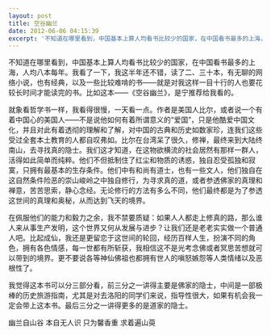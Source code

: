 ```yaml
---
layout: post
title: 空谷幽兰
date: 2012-06-06 04:15:39
excerpt: '不知道在哪里看到，中国基本上算人均看书比较少的国家，在中国看书最多的上海，人均八本每年。我看了一下，我这半年还不错，读了二、三十本，有无聊的网络小说，也有经典，以及一些比较难啃的书——就是对我这样一目'
---
```




不知道在哪里看到，中国基本上算人均看书比较少的国家，在中国看书最多的上海，人均八本每年。我看了一下，我这半年还不错，读了二、三十本，有无聊的网络小说，也有经典，以及一些比较难啃的书——就是对我这样一目十行的人也要花较长时间才能读完的书。比如这本——《空谷幽兰》，是宁推荐给我看的。


就象看哲学书一样，我看得很慢，一天看一点。作者是美国人比尔，或者说一个有着中国心的美国人——不是说他如何有着所谓意义的“爱国”，只是他酷爱中国文化，并且对此有着透彻的理解和了解，对中国的古典和历史如数家珍，连我们这些受过全套本土教育的人都自叹弗如。比尔在台湾呆了很久，修禅，最终来到大陆终南山，去寻找真的隐士。我们这才知道，在这物欲横流的社会居然有那样一群人，活得如此简单而纯粹。他们不但抵制住了红尘和物质的诱惑，独自忍受孤独和寂寞，只拥有最基本的生存条件。他们中有和尚有道士，也有一些文人，他们独自在这自然条件险恶的崇山峻岭之中独自修行，为寻求真的道，或者参透佛家的真理和禅意，苦苦思索，静心念经。无论修行的方法有多么不同，他们最终都是为了参透这世间的真理和奥秘，从而达到飞天的境界。


在佩服他们的能力和毅力之余，我不禁要质疑：如果人人都走上修真的路，那么谁人来从事生产发明，这个世界又何从发展与进步？让我们还是老老实实做一个普通人吧。比起成仙，我还是更留恋于这世间的轮回，经历百样人生，扮演不同的角色，拥有各色情感，每一世都有所斩获，我相信这不是光考念佛或者冥思苦想就可以带到的境界。更不要说各等神仙佛祖也都拥有世人的嗔怒嫉怨等人类情绪以及恶根性了。


我觉得这本书可以分三部分看，前三分之一讲得主要是佛家的隐士，中间是一部极棒的历史旅游指南，尤其是对去洛阳的同学们来说，指导性很大，如果有机会我一定会带上这本书。最后三分之一讲得更多的是道家的隐士。

幽兰自山谷
本自无人识
只为馨香重
求着遍山萸


